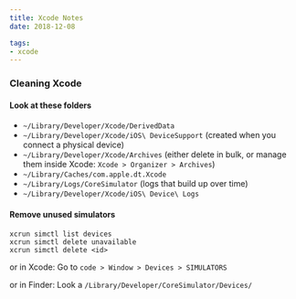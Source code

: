```yaml
---
title: Xcode Notes
date: 2018-12-08

tags:
- xcode
---
```


### Cleaning Xcode

#### Look at these folders

* `~/Library/Developer/Xcode/DerivedData`
* `~/Library/Developer/Xcode/iOS\ DeviceSupport` (created when you connect a physical device)
* `~/Library/Developer/Xcode/Archives` (either delete in bulk, or manage them inside Xcode: `Xcode > Organizer > Archives`)
* `~/Library/Caches/com.apple.dt.Xcode`
* `~/Library/Logs/CoreSimulator` (logs that build up over time)
* `~/Library/Developer/Xcode/iOS\ Device\ Logs`

#### Remove unused simulators

```shell
xcrun simctl list devices
xcrun simctl delete unavailable
xcrun simctl delete <id>
```

or in Xcode: Go to `code > Window > Devices > SIMULATORS`

or in Finder: Look a `/Library/Developer/CoreSimulator/Devices/`
